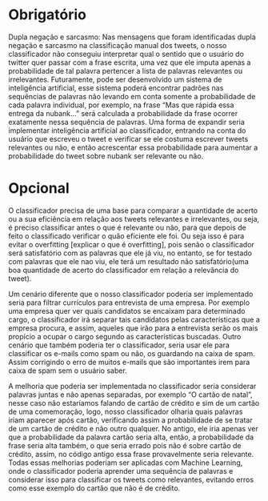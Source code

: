 # Obrigatório 
Dupla negação e sarcasmo:
Nas mensagens que foram identificadas dupla negação e sarcasmo na classificação manual dos tweets, o nosso classificador não conseguiu interpretar qual o sentido que o usuário do twitter quer passar com a frase escrita, uma vez que ele imputa apenas a probabilidade de tal palavra pertencer a lista de palavras relevantes ou irrelevantes.
Futuramente, pode ser desenvolvido um sistema de inteligência artificial, esse sistema poderá encontrar padrões nas sequências de palavras não levando em conta somente a probabilidade de cada palavra individual, por exemplo, na frase “Mas que rápida essa entrega da nubank…”  será calculada a probabilidade da frase ocorrer exatamente nessa sequência de palavras. Uma forma de expandir seria implementar inteligência artificial ao classificador, entrando na conta do usuário que escreveu o tweet e verificar se ele costuma escrever tweets relevantes ou não, e então acrescentar essa probabilidade para aumentar a probabilidade do tweet sobre nubank ser relevante ou não.


# Opcional 
O classificador precisa de uma base para comparar a quantidade de acerto ou a sua eficiência em relação aos tweets relevantes e irrelevantes, ou seja, é preciso classificar antes o que é relevante ou não, para que depois de feito o classificado verificar o quão eficiente ele foi. Ou seja isso é para evitar o overfitting [explicar o que é overfitting], pois senão o classificador será satisfatório com as palavras que ele já viu, no entanto, se for testado com palavras que ele nao viu, ele terá um resultado não satisfatório(uma boa quantidade de acerto do classificador em relação a relevância do tweet). 

Um cenário diferente que o nosso classificador poderia ser implementado seria para  filtrar currículos para entrevista de uma empresa. Por exemplo uma empresa quer ver quais candidatos se encaixam para determinado cargo, o classificador irá separar tais candidatos pelas características que a empresa procura, e assim, aqueles que irão para a entrevista serão os mais propício a ocupar o cargo segundo as características buscadas. Outro cenário que também poderia ter o classificador, seria usar ele para classificar os e-mails como spam ou não, os guardando na caixa de spam. Assim corrigindo o erro de muitos e-mails que são importantes irem para caixa de spam sem o usuário saber.

A melhoria que poderia ser implementada no classificador seria considerar palavras juntas e não apenas separadas, por exemplo “O cartão de natal”, nesse caso não estaríamos falando de cartão de crédito e sim de um cartão de uma comemoração, logo, nosso classificador olharia quais palavras iriam aparecer após cartão, verificando assim a probabilidade de se tratar de um cartão de crédito e não outro qualquer. No antigo, ele iria apenas ver que a probabilidade da palavra cartão seria alta, então, a probabilidade da frase seria alta também, o que seria errado pois não é sobre cartão de crédito, assim, no código antigo essa frase provavelmente seria relevante. Todas essas melhorias poderiam ser aplicadas com Machine Learning, onde o classificador poderia aprender uma sequência de palavras e considerar isso para classificar os tweets como relevantes, evitando erros como esse exemplo do cartão que não é de crédito.
